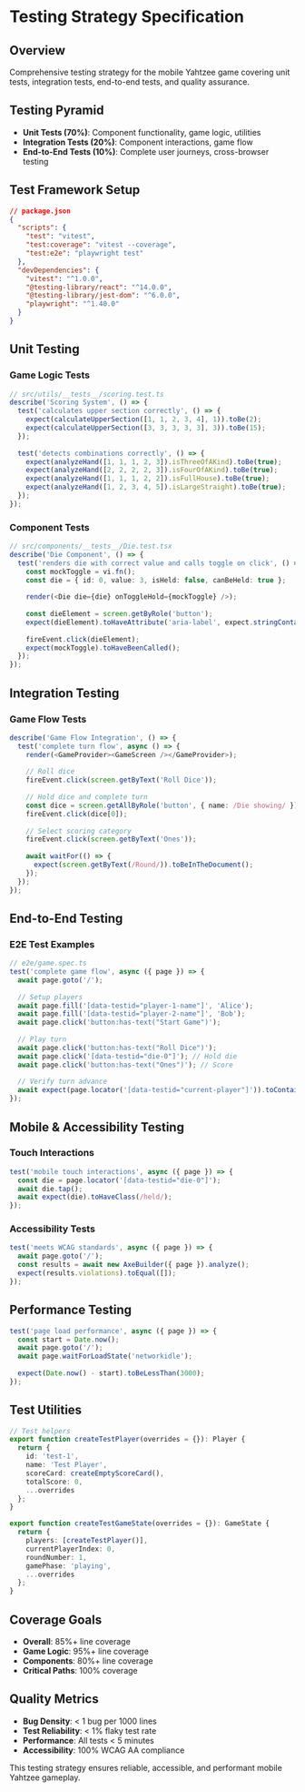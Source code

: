 # Testing Strategy Specification

## Overview

Comprehensive testing strategy for the mobile Yahtzee game covering unit tests, integration tests, end-to-end tests, and quality assurance.

## Testing Pyramid

- **Unit Tests (70%)**: Component functionality, game logic, utilities
- **Integration Tests (20%)**: Component interactions, game flow
- **End-to-End Tests (10%)**: Complete user journeys, cross-browser testing

## Test Framework Setup

```json
// package.json
{
  "scripts": {
    "test": "vitest",
    "test:coverage": "vitest --coverage",
    "test:e2e": "playwright test"
  },
  "devDependencies": {
    "vitest": "^1.0.0",
    "@testing-library/react": "^14.0.0",
    "@testing-library/jest-dom": "^6.0.0",
    "playwright": "^1.40.0"
  }
}
```

## Unit Testing

### Game Logic Tests

```typescript
// src/utils/__tests__/scoring.test.ts
describe('Scoring System', () => {
  test('calculates upper section correctly', () => {
    expect(calculateUpperSection([1, 1, 2, 3, 4], 1)).toBe(2);
    expect(calculateUpperSection([3, 3, 3, 3, 3], 3)).toBe(15);
  });
  
  test('detects combinations correctly', () => {
    expect(analyzeHand([1, 1, 1, 2, 3]).isThreeOfAKind).toBe(true);
    expect(analyzeHand([2, 2, 2, 2, 3]).isFourOfAKind).toBe(true);
    expect(analyzeHand([1, 1, 1, 2, 2]).isFullHouse).toBe(true);
    expect(analyzeHand([1, 2, 3, 4, 5]).isLargeStraight).toBe(true);
  });
});
```

### Component Tests

```typescript
// src/components/__tests__/Die.test.tsx
describe('Die Component', () => {
  test('renders die with correct value and calls toggle on click', () => {
    const mockToggle = vi.fn();
    const die = { id: 0, value: 3, isHeld: false, canBeHeld: true };
    
    render(<Die die={die} onToggleHold={mockToggle} />);
    
    const dieElement = screen.getByRole('button');
    expect(dieElement).toHaveAttribute('aria-label', expect.stringContaining('showing 3'));
    
    fireEvent.click(dieElement);
    expect(mockToggle).toHaveBeenCalled();
  });
});
```

## Integration Testing

### Game Flow Tests

```typescript
describe('Game Flow Integration', () => {
  test('complete turn flow', async () => {
    render(<GameProvider><GameScreen /></GameProvider>);
    
    // Roll dice
    fireEvent.click(screen.getByText('Roll Dice'));
    
    // Hold dice and complete turn
    const dice = screen.getAllByRole('button', { name: /Die showing/ });
    fireEvent.click(dice[0]);
    
    // Select scoring category
    fireEvent.click(screen.getByText('Ones'));
    
    await waitFor(() => {
      expect(screen.getByText(/Round/)).toBeInTheDocument();
    });
  });
});
```

## End-to-End Testing

### E2E Test Examples

```typescript
// e2e/game.spec.ts
test('complete game flow', async ({ page }) => {
  await page.goto('/');
  
  // Setup players
  await page.fill('[data-testid="player-1-name"]', 'Alice');
  await page.fill('[data-testid="player-2-name"]', 'Bob');
  await page.click('button:has-text("Start Game")');
  
  // Play turn
  await page.click('button:has-text("Roll Dice")');
  await page.click('[data-testid="die-0"]'); // Hold die
  await page.click('button:has-text("Ones")'); // Score
  
  // Verify turn advance
  await expect(page.locator('[data-testid="current-player"]')).toContainText('Bob');
});
```

## Mobile & Accessibility Testing

### Touch Interactions

```typescript
test('mobile touch interactions', async ({ page }) => {
  const die = page.locator('[data-testid="die-0"]');
  await die.tap();
  await expect(die).toHaveClass(/held/);
});
```

### Accessibility Tests

```typescript
test('meets WCAG standards', async ({ page }) => {
  await page.goto('/');
  const results = await new AxeBuilder({ page }).analyze();
  expect(results.violations).toEqual([]);
});
```

## Performance Testing

```typescript
test('page load performance', async ({ page }) => {
  const start = Date.now();
  await page.goto('/');
  await page.waitForLoadState('networkidle');
  
  expect(Date.now() - start).toBeLessThan(3000);
});
```

## Test Utilities

```typescript
// Test helpers
export function createTestPlayer(overrides = {}): Player {
  return {
    id: 'test-1',
    name: 'Test Player',
    scoreCard: createEmptyScoreCard(),
    totalScore: 0,
    ...overrides
  };
}

export function createTestGameState(overrides = {}): GameState {
  return {
    players: [createTestPlayer()],
    currentPlayerIndex: 0,
    roundNumber: 1,
    gamePhase: 'playing',
    ...overrides
  };
}
```

## Coverage Goals

- **Overall**: 85%+ line coverage
- **Game Logic**: 95%+ line coverage  
- **Components**: 80%+ line coverage
- **Critical Paths**: 100% coverage

## Quality Metrics

- **Bug Density**: < 1 bug per 1000 lines
- **Test Reliability**: < 1% flaky test rate
- **Performance**: All tests < 5 minutes
- **Accessibility**: 100% WCAG AA compliance

This testing strategy ensures reliable, accessible, and performant mobile Yahtzee gameplay. 